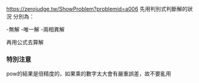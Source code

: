 https://zerojudge.tw/ShowProblem?problemid=a006
先用判別式判斷解的狀況
分別為：

-無解
-唯一解
-兩相異解

再用公式去算解

### 特別注意
pow的結果是倍精度的，如果乘的數字太大會有嚴重誤差，故不要亂用
